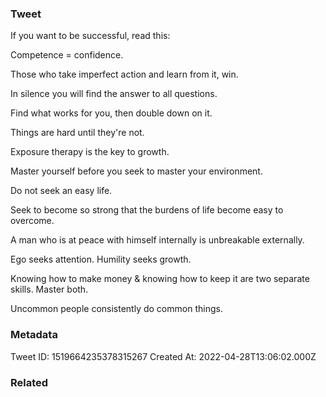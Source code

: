 ### Tweet
If you want to be successful, read this:

Competence = confidence.

Those who take imperfect action and learn from it, win.

In silence you will find the answer to all questions.

Find what works for you, then double down on it.

Things are hard until they're not.  

Exposure therapy is the key to growth.

Master yourself before you seek to master your environment.

Do not seek an easy life.  

Seek to become so strong that the burdens of life become easy to overcome.

A man who is at peace with himself internally is unbreakable externally.

Ego seeks attention.  Humility seeks growth.

Knowing how to make money &amp; knowing how to keep it are two separate skills. Master both.

Uncommon people consistently do common things.

### Metadata
Tweet ID: 1519664235378315267
Created At: 2022-04-28T13:06:02.000Z

### Related

